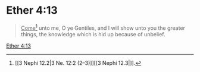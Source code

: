 # Ether 4:13

> <u>Come</u>[^a] unto me, O ye Gentiles, and I will show unto you the greater things, the knowledge which is hid up because of unbelief.

[Ether 4:13](https://www.churchofjesuschrist.org/study/scriptures/bofm/ether/4?lang=eng&id=p13#p13)


[^a]: [[3 Nephi 12.2|3 Ne. 12:2 (2–3)]][[3 Nephi 12.3|]].  

